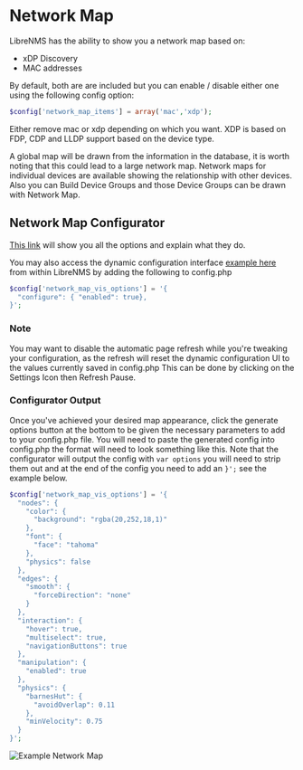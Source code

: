 # Network Map

LibreNMS has the ability to show you a network map based on:

- xDP Discovery
- MAC addresses

By default, both are are included but you can enable / disable either
one using the following config option:

```php
$config['network_map_items'] = array('mac','xdp');
```

Either remove mac or xdp depending on which you want.
XDP is based on FDP, CDP and LLDP support based on the device type.

A global map will be drawn from the information in the database, it is
worth noting that this could lead to a large network map. Network maps
for individual devices are available showing the relationship with
other devices. Also you can Build Device Groups and those Device
Groups can be drawn with Network Map.

## Network Map Configurator

[This link](https://visjs.github.io/vis-network/docs/network/) will
show you all the options and explain what they do.

You may also access the dynamic configuration interface [example
here](https://visjs.github.io/vis-network/examples/network/other/configuration.html)
from within LibreNMS by adding the following to config.php

```php
$config['network_map_vis_options'] = '{
  "configure": { "enabled": true},
}';
```

### Note

You may want to disable the automatic page refresh while you're
tweaking your configuration, as the refresh will reset the dynamic
configuration UI to the values currently saved in config.php This can
be done by clicking on the Settings Icon then Refresh Pause.

### Configurator Output

Once you've achieved your desired map appearance, click the generate
options button at the bottom to be given the necessary parameters to
add to your config.php file. You will need to paste the generated
config into config.php the format will need to look something like
this. Note that the configurator will output the config with `var options`
you will need to strip them out and at the end of the config you need to
add an `}';` see the example below.

```php
$config['network_map_vis_options'] = '{
  "nodes": {
    "color": {
      "background": "rgba(20,252,18,1)"
    },
    "font": {
      "face": "tahoma"
    },
    "physics": false
  },
  "edges": {
    "smooth": {
      "forceDirection": "none"
    }
  },
  "interaction": {
    "hover": true,
    "multiselect": true,
    "navigationButtons": true
  },
  "manipulation": {
    "enabled": true
  },
  "physics": {
    "barnesHut": {
      "avoidOverlap": 0.11
    },
    "minVelocity": 0.75
  }
}';
```

![Example Network Map](/img/networkmap.png)
